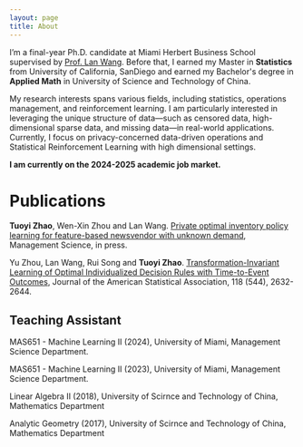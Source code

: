 ```yaml
---
layout: page
title: About
---
```


I’m a final-year Ph.D. candidate at Miami Herbert Business School supervised by [Prof. Lan Wang](https://sites.google.com/view/lanwang/home).
Before that, I earned my Master in **Statistics** from University of California, SanDiego and earned my Bachelor's degree in **Applied Math** in University of Science and Technology of China.

My research interests spans various fields, including statistics, operations management, and reinforcement learning. I am particularly interested in leveraging the unique structure of data—such as censored data, high-dimensional sparse data, and missing data—in real-world applications. Currently, I focus on privacy-concerned data-driven operations and Statistical Reinforcement Learning with high dimensional settings.

**I am currently on the 2024-2025 academic job market.**

Publications
======
**Tuoyi Zhao**, Wen-Xin Zhou and Lan Wang. [Private optimal inventory policy learning for feature-based newsvendor with unknown demand](https://arxiv.org/abs/2404.15466), Management Science, in press.

Yu Zhou, Lan Wang, Rui Song and **Tuoyi Zhao**. [Transformation-Invariant Learning of Optimal Individualized Decision Rules with Time-to-Event Outcomes](https://www.tandfonline.com/doi/full/10.1080/01621459.2022.2068420), Journal of the American Statistical Association, 118 (544), 2632-2644.

Teaching Assistant
------

MAS651 - Machine Learning II (2024), University of Miami, Management Science Department.

MAS651 - Machine Learning II (2023), University of Miami, Management Science Department.

Linear Algebra II (2018), University of Scirnce and Technology of China, Mathematics  Department

Analytic Geometry (2017), University of Scirnce and Technology of China, Mathematics  Department
